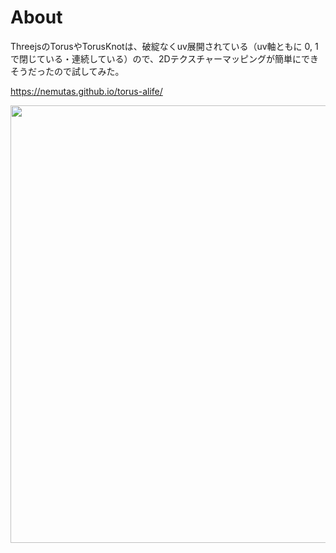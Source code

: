 # About
ThreejsのTorusやTorusKnotは、破綻なくuv展開されている（uv軸ともに 0, 1 で閉じている・連続している）ので、2Dテクスチャーマッピングが簡単にできそうだったので試してみた。

https://nemutas.github.io/torus-alife/

<img src='https://github.com/nemutas/torus-alife/assets/46724121/f429cddc-82ce-43e0-ae67-2e83ed55e4b5' alt='' width='700' />

